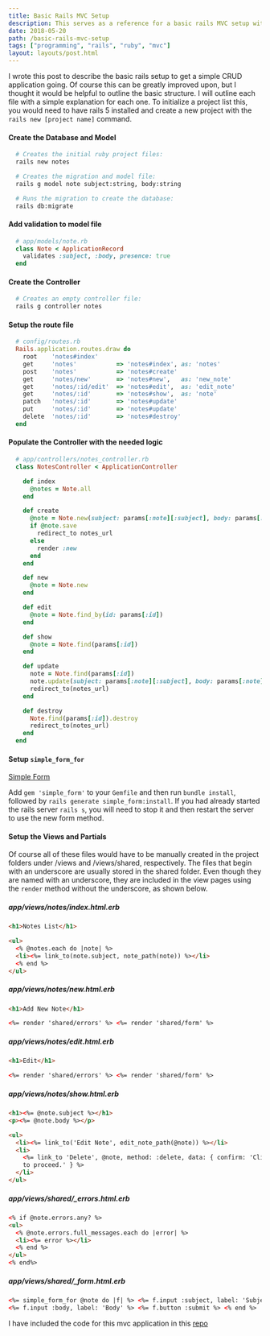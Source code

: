 ```yaml
---
title: Basic Rails MVC Setup
description: This serves as a reference for a basic rails MVC setup with minimal customization. These tips will hopefully aid anyone that needs to quickly start in rails or refresh their memory. In addition, please checkout my Ruby and Rails sections on the snippets page.
date: 2018-05-20
path: /basic-rails-mvc-setup
tags: ["programming", "rails", "ruby", "mvc"]
layout: layouts/post.html
---
```


I wrote this post to describe the basic rails setup to get a simple CRUD application going. Of course this can be greatly improved upon, but I thought it would be helpful to outline the basic structure. I will outline each file with a simple explanation for each one. To initialize a project list this, you would need to have rails 5 installed and create a new project with the `rails new [project name]` command.

#### Create the Database and Model

```bash
  # Creates the initial ruby project files:
  rails new notes

  # Creates the migration and model file:
  rails g model note subject:string, body:string

  # Runs the migration to create the database:
  rails db:migrate
```

#### Add validation to model file

```ruby
  # app/models/note.rb
  class Note < ApplicationRecord
    validates :subject, :body, presence: true
  end
```

#### Create the Controller

```ruby
  # Creates an empty controller file:
  rails g controller notes
```

#### Setup the route file

```ruby
  # config/routes.rb
  Rails.application.routes.draw do
    root    'notes#index'
    get     'notes'           => 'notes#index', as: 'notes'
    post    'notes'           => 'notes#create'
    get     'notes/new'       => 'notes#new',   as: 'new_note'
    get     'notes/:id/edit'  => 'notes#edit',  as: 'edit_note'
    get     'notes/:id'       => 'notes#show',  as: 'note'
    patch   'notes/:id'       => 'notes#update'
    put     'notes/:id'       => 'notes#update'
    delete  'notes/:id'       => 'notes#destroy'
  end
```

#### Populate the Controller with the needed logic

```ruby
  # app/controllers/notes_controller.rb
  class NotesController < ApplicationController

    def index
      @notes = Note.all
    end

    def create
      @note = Note.new(subject: params[:note][:subject], body: params[:note][:body])
      if @note.save
        redirect_to notes_url
      else
        render :new
      end
    end

    def new
      @note = Note.new
    end

    def edit
      @note = Note.find_by(id: params[:id])
    end

    def show
      @note = Note.find(params[:id])
    end

    def update
      note = Note.find(params[:id])
      note.update(subject: params[:note][:subject], body: params[:note][:body])
      redirect_to(notes_url)
    end

    def destroy
      Note.find(params[:id]).destroy
      redirect_to(notes_url)
    end
  end
```

#### Setup `simple_form_for`

[Simple Form](https://github.com/plataformatec/simple_form)

Add `gem 'simple_form'` to your `Gemfile` and then run `bundle install`, followed by `rails generate simple_form:install`. If you had already started the rails server `rails s`, you will need to stop it and then restart the server to use the new form method.

#### Setup the Views and Partials

Of course all of these files would have to be manually created in the project folders under /views and /views/shared, respectively. The files that begin with an underscore are usually stored in the shared folder. Even though they are named with an underscore, they are included in the view pages using the `render` method without the underscore, as shown below.

##### app/views/notes/index.html.erb

```html
<h1>Notes List</h1>

<ul>
  <% @notes.each do |note| %>
  <li><%= link_to(note.subject, note_path(note)) %></li>
  <% end %>
</ul>
```

##### app/views/notes/new.html.erb

```html
<h1>Add New Note</h1>

<%= render 'shared/errors' %> <%= render 'shared/form' %>
```

##### app/views/notes/edit.html.erb

```html
<h1>Edit</h1>

<%= render 'shared/errors' %> <%= render 'shared/form' %>
```

##### app/views/notes/show.html.erb

```html
<h1><%= @note.subject %></h1>
<p><%= @note.body %></p>

<ul>
  <li><%= link_to('Edit Note', edit_note_path(@note)) %></li>
  <li>
    <%= link_to 'Delete', @note, method: :delete, data: { confirm: 'Click "OK"
    to proceed.' } %>
  </li>
</ul>
```

##### app/views/shared/\_errors.html.erb

```html
<% if @note.errors.any? %>
<ul>
  <% @note.errors.full_messages.each do |error| %>
  <li><%= error %></li>
  <% end %>
</ul>
<% end%>
```

##### app/views/shared/\_form.html.erb

```html
<%= simple_form_for @note do |f| %> <%= f.input :subject, label: 'Subject' %>
<%= f.input :body, label: 'Body' %> <%= f.button :submit %> <% end %>
```

I have included the code for this mvc application in this [repo](https://github.com/joshayoung/basic-rails-mvc'>basic-rails-mvc)

